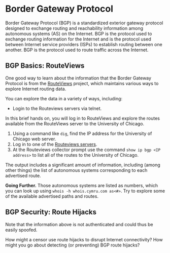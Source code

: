 # Border Gateway Protocol

Border Gateway Protocol (BGP) is a standardized exterior gateway protocol
designed to exchange routing and reachability information among autonomous
systems (AS) on the Internet. BGP is the protocol used to exchange routing
information for the Internet and is the protocol used between Internet service
providers (ISPs) to establish routing between one another. BGP is the protocol
used to route traffic across the Internet.

## BGP Basics: RouteViews

One good way to learn about the information that the Border Gateway Protocol
is from the [RouteViews](https://routeviews.org/) project, which maintains
various ways to explore Internet routing data.

You can explore the data in a variety of ways, including:
- Login to the Routeviews servers via telnet.

In this brief hands on, you will log in to RouteViews and explore the routes
available from the RouteViews server to the University of Chicago.

1. Using a command like `dig`, find the IP address for the University of Chicago web server.
2. Log in to one of the [Routeviews
   servers](https://www.routeviews.org/routeviews/index.php/collectors/).
3. At the Routeviews collector prompt use the command `show ip bgp <IP
   address>` to list all of the routes to the University of Chicago.
   
The output includes a significant amount of information, including (among
other things) the list of autonomous systems corresponding to each advertised
route.  

**Going Further.** Those autonomous systems are listed as numbers, which you can look up
using `whois -h whois.cymru.com as<#>`.  Try to explore some of the available
advertised paths and routes.

## BGP Security: Route Hijacks

Note that the information above is not authenticated and could thus be easily
spoofed. 

How might a censor use route hijacks to disrupt Internet connectivity?
How might you go about detecting (or preventing) BGP route hijacks?
